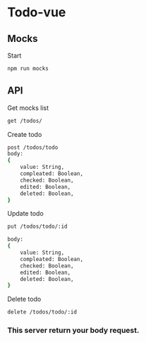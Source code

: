 # Todo-vue

## Mocks
Start
```sh
npm run mocks
```
## API
Get mocks list
```sh
get /todos/
```

Create todo
```sh
post /todos/todo
body:
{
    value: String,
    compleated: Boolean,
    checked: Boolean,
    edited: Boolean,
    deleted: Boolean,
}
```

Update todo
```sh
put /todos/todo/:id

body:
{
    value: String,
    compleated: Boolean,
    checked: Boolean,
    edited: Boolean,
    deleted: Boolean,
}
```

Delete todo
```sh
delete /todos/todo/:id
```

### This server return your body request.